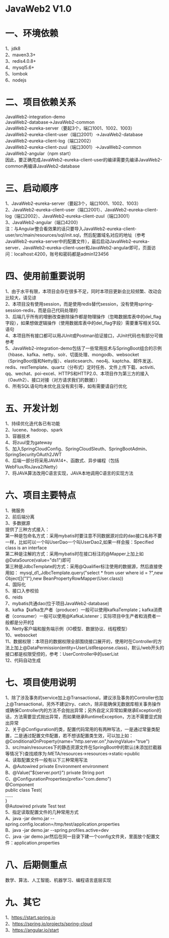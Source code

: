 ﻿# JavaWeb2 V1.0         
# 一、环境依赖                                                       
1、jdk8                 
2、maven3.3+                 
3、redis4.0.8+                 
4、mysql5.6+                 
5、lombok     
6、nodejs              
# 二、项目依赖关系                                                                 
JavaWeb2-integration-demo                    
JavaWeb2-database->JavaWeb2-common                        
JavaWeb2-eureka-server（要起3个，端口1001、1002、1003）                                                
JavaWeb2-eureka-client-user（端口2001）->JavaWeb2-database                                                                    
JavaWeb2-eureka-client-log（端口2002）                                                                            
JavaWeb2-eureka-client-zuul（端口3001）->JavaWeb2-common             
JavaWeb2-angular（npm start）              
因此，要正确完成JavaWeb2-eureka-client-user的编译需要先编译JavaWeb2-common再编译JavaWeb2-database                                  
# 三、启动顺序                                                       
1、JavaWeb2-eureka-server（要起3个，端口1001、1002、1003）                          
2、JavaWeb2-eureka-client-user（端口2001）、JavaWeb2-eureka-client-log（端口2002）、JavaWeb2-eureka-client-zuul（端口3001）          
3、JavaWeb2-angular（端口4200）     
注：与Angular整合看效果的话只要导入JavaWeb2-eureka-client-user/src/main/resources/sql/init.sql，然后配置域名对应的地址（参考JavaWeb2-eureka-server中的配置文件），最后启动JavaWeb2-eureka-server、JavaWeb2-eureka-client-user和JavaWeb2-angular即可，页面访问：localhost:4200，账号和密码都是admin123456     
# 四、使用前重要说明                                                                     
1、由于水平有限，本项目会存在很多不足，同时本项目更新会比较频繁、改动会比较大，请见谅                            
2、本项目没有使用session，而是使用redis替代session，没有使用spring-session-redis，而是自己代码处理的                          
3、后端几乎所有的增删改查删除操作都是物理操作（忽略数据库表中的del_flag字段），如果想做逻辑操作（使用数据库表中的del_flag字段）需要重写相关SQL语句                        
4、本项目所有接口都可以用JUnit或Postman验证接口，JUnit代码也有部分可做参考                                       
5、JavaWeb2-integration-demo包括了一些常用技术与SpringBoot组合的示例（hbase、kafka、netty、solr、切面处理、mongodb、websocket（SpringBoot版和Netty版）、elasticsearch、neo4j、kaptcha、邮件发送、redis、restTemplate、quartz（分布式）定时任务、文件上传下载、activiti、qq、wechat、poi-excel、HTTPS和HTTP2.0、本项目作为第三方的接入（Oauth2）、接口对接（对方请求我们的数据））                                                                                            
6、所有SQL语句均未优化且没有索引等，如有需要请自行优化                
# 五、开发计划                                                                             
1、持续优化迭代各已有功能                                                              
2、lucene、hadoop、spark                                                                
3、容器技术                                     
4、将zuul变为gateway                 
5、加入SpringCloudConfig、SpringCloudSleuth、SpringBootAdmin、SpringSecurityOAuth2JWT                 
6、后端一部分将采用JAVA14+、函数式、异步编程（包括WebFlux/RxJava2/Netty）                 
7、将JAVA算法改用C语言实现，JAVA本地调用C语言的实现方法                
# 六、项目主要特点                                                       
1、微服务                          
2、前后端分离                 
3、多数据源                 
提供了三种方式接入：                 
第一种是包命名方式：采用mybatis时要注意不同数据源对应的dao接口名称不要一样，比如可以一个叫UserDao一个叫UserDao2,如果一样会报：Specified class is an interface                 
第二种是注解的方式：采用mybatis时在接口标注的@Mapper上加上如@DataSource(value="ds1")即可                 
第三种是JdbcTemplate的方式：采用@Qualifier标注使用的数据源，然后直接使用如： mysql_d1_JdbcTemplate.query("select * from user where id = ?",new Object[]{"1"},new BeanPropertyRowMapper<User>(User.class))                 
4、国际化                 
5、接口入参校验                 
6、reids                 
7、mybatis共通dao(位于项目JavaWeb2-database)                 
8、kafka【kafka生产者（producer）一般可以使用kafkaTemplate；kafka消费者（consumer）一般可以使用@KafkaListener；实际项目中生产者和消费者一般都是分开的】                 
9、Netty客户端和服务端示例（IO模型、数据协议、线程模型）                 
10、websocket            
11、数据权限：本项目的数据权限全部围绕接口展开的，使用时在Controller的方法上加上@DataPermission(entity=UserListResponse.class)，默认/web开头的接口都是权限受控的，参考：UserController中的userList                                          
12、代码自动生成                             
# 七、项目使用说明                                                       
1、除了涉及事务的service加上@Transactional，建议涉及事务的Controller也加上@Transactional，另外不建议try、catch，除非能确保无数据库相关事务操作或确保Controller内的方法不会抛出异常；另外自定义异常如果继承Exception的话，方法需要显式抛出异常，而如果继承RuntimeException，方法不需要显式抛出异常                 
2、关于@Configuration的类，配置代码常用的有两种写法，一是通过常量类配置，二是通过配置文件配置，若不想该配置类生效，可以加上如：@ConditionalOnProperty(name="http.server.on",havingValue="true")                                         
3、src/main/resources下的静态资源文件在SpringBoot中的默认(未添加拦截器等情况下)查找顺序为:META/resources->resources->static->public                 
4、读取配置文件一般有以下三种常用写法                 
A、@Autowired private Environment environment                 
B、@Value("${server.port}") private String port                 
C、@ConfigurationProperties(prefix="com.demo")                 
   @Component                 
   public class Test{                 
      ......                 
   }                 
   @Autowired private Test test           
5、指定读取配置文件的几种常用方式           
A、java -jar demo.jar --spring.config.location=/tmp/test/application.properties           
B、java -jar demo.jar --spring.profiles.active=dev          
C、java -jar demo.jar然后在同一目录下建一个config文件夹，里面放个配置文件：application.properties              
# 八、后期侧重点                                                                           
数学、算法、人工智能、机器学习、编程语言底层实现                                        
# 九、其它       
1、https://start.spring.io                       
2、https://spring.io/projects/spring-cloud                          
3、https://angular.io/start          
